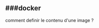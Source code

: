 ###docker
---

comment definir le contenu d'une image  ?
<!-- .element class="fragment" style="color:#268bd2;"-->
